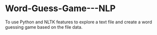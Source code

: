 # Word-Guess-Game---NLP
To use Python and NLTK features to explore a text file and create a word guessing game based on the file data.
